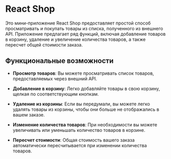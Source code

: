 # React Shop

Это мини-приложение React Shop предоставляет простой способ просматривать и покупать товары из списка, полученного из внешнего API. Приложение предлагает ряд функций, включая добавление товаров в корзину, удаление и увеличение количества товаров, а также пересчет общей стоимости заказа.

## Функциональные возможности

- **Просмотр товаров**: Вы можете просматривать список товаров, предоставляемых через внешний API.

- **Добавление в корзину**: Легко добавляйте товары в свою корзину, щелкая по соответствующим кнопкам.

- **Удаление из корзины**: Если вы передумали, вы можете легко удалять товары из корзины, чтобы они больше не отображались в вашем заказе.

- **Изменение количества товаров**: При необходимости вы можете увеличивать или уменьшать количество товаров в корзине.

- **Пересчет стоимости**: Общая стоимость вашего заказа автоматически пересчитывается при изменении количества товаров.

